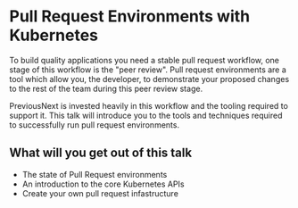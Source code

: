 Pull Request Environments with Kubernetes
=========================================

To build quality applications you need a stable pull request workflow, one stage of this workflow is the "peer review".
Pull request environments are a tool which allow you, the developer, to demonstrate your proposed changes to the rest
of the team during this peer review stage.

PreviousNext is invested heavily in this workflow and the tooling required to support it. This talk will introduce
you to the tools and techniques required to successfully run pull request environments.

## What will you get out of this talk

* The state of Pull Request environments
* An introduction to the core Kubernetes APIs
* Create your own pull request infastructure